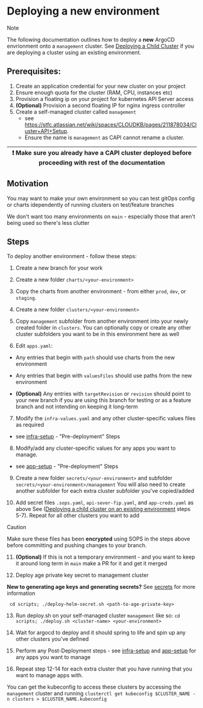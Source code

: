 # Deploying a new environment

> [!NOTE]
> The following documentation outlines how to deploy a **new** ArgoCD envrionment onto a `management` cluster.
> See [Deploying a Child Cluster](child-clusters.md) if you are deploying a cluster using an existing environment.


## Prerequisites: 
1. Create an application credential for your new cluster on your project
2. Ensure enough quota for the cluster (RAM, CPU, instances etc)
3. Provision a floating ip on your project for kubernetes API Server access
4. **(Optional)** Provision a second floating IP for nginx ingress controller
5. Create a self-managed cluster called `management` 
   - see https://stfc.atlassian.net/wiki/spaces/CLOUDKB/pages/211878034/Cluster+API+Setup. 
   - Ensure the name is `management` as CAPI cannot rename a cluster.


| :exclamation:  Make sure you already have a CAPI cluster deployed before proceeding with rest of the documentation   |
|----------------------------------------------------------------------------------------------------------------------|


## Motivation
You may want to make your own environment so you can test gitOps config or charts idependently of running clusters on test/feature branches

We don't want too many environments on `main` - especially those that aren't being used so there's less clutter

## Steps
To deploy another environment - follow these steps: 

1. Create a new branch for your work

2. Create a new folder `charts/<your-environment>`

3. Copy the charts from another environment - from either `prod`, `dev`, or `staging`. 

4. Create a new folder `clusters/<your-environment>`

5. Copy `management` subfolder from another environment into your newly created folder in `clusters`. 
You can optionally copy or create any other cluster subfolders you want to be in this environment here as well

6. Edit `apps.yaml`: 

- Any entries that begin with `path` should use charts from the new environment
- Any entries that begin with `valuesFiles` should use paths from the new environment
  
- **(Optional)** Any entries with `targetRevision` or `revision` should point to your new branch if you are using this branch for testing or as a feature branch and not intending on keeping it long-term

7. Modify the `infra-values.yaml` and any other cluster-specific values files as required 
- see [infra-setup](infra-setup.md) - "Pre-deployment" Steps

8. Modify/add any cluster-specific values for any apps you want to manage.
- see [app-setup](app-setup.md) - "Pre-deployment" Steps

9. Create a new folder `secrets/<your-environment>` and subfolder `secrets/<your-environment>/management` 
You will also need to create another subfolder for each extra cluster subfolder you've copied/added

10. Add secret files `.sops.yaml`, `api-sever-fip.yaml`, and `app-creds.yaml` as above 
See ([Deploying a child cluster on an existing environment](child-clusters.md) steps 5-7). 
Repeat for all other clusters you want to add

> [!CAUTION]
> Make sure these files has been **encrypted** using SOPS in the steps above before committing and pushing changes to your branch.

11. **(Optional)** If this is not a temporary environment - and you want to keep it around long term in `main` make a PR for it and get it merged

12. Deploy age private key secret to management cluster

**New to generating age keys and generating secrets?** See [secrets](secrets.md) for more information

``` cd scripts; ./deploy-helm-secret.sh <path-to-age-private-key>``` 

13. Run deploy.sh on your self-managed cluster `management` like so:
``` cd scripts; ./deploy.sh <cluster-name> <your-environment> ```

14.  Wait for argocd to deploy and it should spring to life and spin up any other clusters you've defined

15.  Perform any Post-Deployment steps - see [infra-setup](infra-setup.md) and [app-setup](app-setup.md) for any apps you want to manage

16.  Repeat step 12-14 for each extra cluster that you have running that you want to manage apps with.

You can get the kubeconfig to access these clusters by accessing the `management` cluster and running `clusterctl get kubeconfig $CLUSTER_NAME -n clusters > $CLUSTER_NAME.kubeconfig`